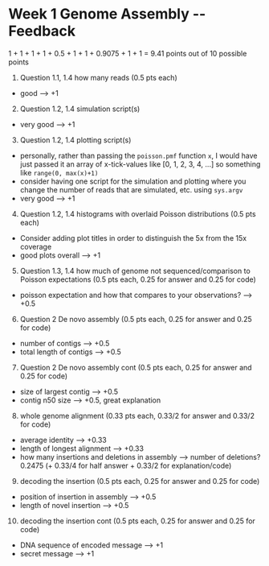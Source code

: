 # Week 1 Genome Assembly -- Feedback

1 + 1 + 1 + 1 + 0.5 + 1 + 1 + 0.9075 + 1 + 1 = 9.41 points out of 10 possible points

1. Question 1.1, 1.4 how many reads (0.5 pts each)

  * good --> +1

2. Question 1.2, 1.4 simulation script(s)

  * very good --> +1

3. Question 1.2, 1.4 plotting script(s)

  * personally, rather than passing the `poisson.pmf` function `x`, I would have just passed it an array of x-tick-values like [0, 1, 2, 3, 4, ...] so something like `range(0, max(x)+1)`
  * consider having one script for the simulation and plotting where you change the number of reads that are simulated, etc. using `sys.argv`
  * very good --> +1

4. Question 1.2, 1.4 histograms with overlaid Poisson distributions (0.5 pts each)

  * Consider adding plot titles in order to distinguish the 5x from the 15x coverage
  * good plots overall --> +1

5. Question 1.3, 1.4 how much of genome not sequenced/comparison to Poisson expectations (0.5 pts each, 0.25 for answer and 0.25 for code)

  * poisson expectation and how that compares to your observations? --> +0.5

6. Question 2 De novo assembly (0.5 pts each, 0.25 for answer and 0.25 for code)

  * number of contigs --> +0.5
  * total length of contigs --> +0.5

7. Question 2 De novo assembly cont (0.5 pts each, 0.25 for answer and 0.25 for code)

  * size of largest contig --> +0.5
  * contig n50 size --> +0.5, great explanation

8. whole genome alignment (0.33 pts each, 0.33/2 for answer and 0.33/2 for code)

  * average identity --> +0.33
  * length of longest alignment --> +0.33
  * how many insertions and deletions in assembly --> number of deletions? 0.2475 (+ 0.33/4 for half answer + 0.33/2 for explanation/code)

9. decoding the insertion (0.5 pts each, 0.25 for answer and 0.25 for code)

  * position of insertion in assembly --> +0.5
  * length of novel insertion --> +0.5

10. decoding the insertion cont (0.5 pts each, 0.25 for answer and 0.25 for code)

  * DNA sequence of encoded message --> +1
  * secret message --> +1
